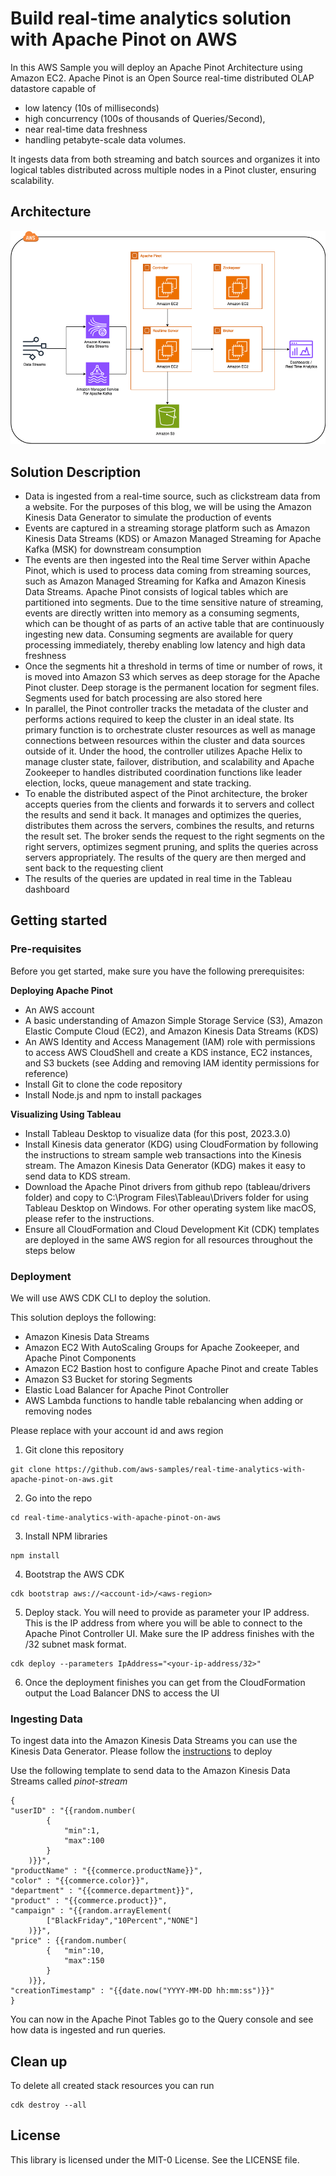 # Build real-time analytics solution with Apache Pinot on AWS

In this AWS Sample you will deploy an Apache Pinot Architecture using Amazon EC2. Apache Pinot is an Open Source real-time distributed OLAP datastore capable of
- low latency (10s of milliseconds)
- high concurrency (100s of thousands of Queries/Second), 
- near real-time data freshness
- handling petabyte-scale data volumes. 

It ingests data from both streaming and batch sources and organizes it into logical tables distributed across multiple nodes in a Pinot cluster, ensuring scalability.

## Architecture

![Architecture](images/Pinot.png)

## Solution Description

- Data is ingested from a real-time source, such as clickstream data from a website. For the purposes of this blog, we will be using the Amazon Kinesis Data Generator to simulate the production of events
- Events are captured in a streaming storage platform such as Amazon Kinesis Data Streams (KDS) or Amazon Managed Streaming for Apache Kafka (MSK) for downstream consumption
- The events are then ingested into the Real time Server within Apache Pinot, which is used to process data coming from streaming sources, such as Amazon Managed Streaming for Kafka and Amazon Kinesis Data Streams. Apache Pinot consists of logical tables which are partitioned into segments. Due to the time sensitive nature of streaming, events are directly written into memory as a consuming segments, which can be thought of as parts of an active table that are continuously ingesting new data. Consuming segments are available for query processing immediately, thereby enabling low latency and high data freshness
- Once the segments hit a threshold in terms of time or number of rows, it is moved into Amazon S3 which serves as deep storage for the Apache Pinot cluster. Deep storage is the permanent location for segment files. Segments used for batch processing are also stored here
- In parallel, the Pinot controller tracks the metadata of the cluster and performs actions required to keep the cluster in an ideal state. Its primary function is to orchestrate cluster resources as well as manage connections between resources within the cluster and data sources outside of it. Under the hood, the controller utilizes Apache Helix to manage cluster state, failover, distribution, and scalability and Apache Zookeeper to handles distributed coordination functions like leader election, locks, queue management and state tracking.
- To enable the distributed aspect of the Pinot architecture, the broker accepts queries from the clients and forwards it to servers and collect the results and send it back. It manages and optimizes the queries, distributes them across the servers, combines the results, and returns the result set. The broker sends the request to the right segments on the right servers, optimizes segment pruning, and splits the queries across servers appropriately. The results of the query are then merged and sent back to the requesting client
- The results of the queries are updated in real time in the Tableau dashboard

## Getting started

### Pre-requisites

Before you get started, make sure you have the following prerequisites:

**Deploying Apache Pinot**
- An AWS account
- A basic understanding of Amazon Simple Storage Service (S3), Amazon Elastic Compute Cloud (EC2), and Amazon Kinesis Data Streams (KDS)
- An AWS Identity and Access Management (IAM) role with permissions to access AWS CloudShell and create a KDS instance, EC2 instances, and S3 buckets (see Adding and removing IAM identity permissions for reference)
- Install Git to clone the code repository
- Install Node.js and npm to install packages

**Visualizing Using Tableau**
- Install Tableau Desktop to visualize data (for this post, 2023.3.0)
- Install  Kinesis data generator (KDG) using CloudFormation by following the instructions to stream sample web transactions into the Kinesis stream. The Amazon Kinesis Data Generator (KDG) makes it easy to send data to KDS stream.
- Download the Apache Pinot drivers from github repo (tableau/drivers folder) and copy to C:\Program Files\Tableau\Drivers folder for using Tableau Desktop on Windows. For other operating system like macOS, please refer to the instructions.
- Ensure all CloudFormation and Cloud Development Kit (CDK) templates are deployed in the same AWS region for all resources throughout the steps below

### Deployment

We will use AWS CDK CLI to deploy the solution.

This solution deploys the following:
- Amazon Kinesis Data Streams
- Amazon EC2 With AutoScaling Groups for Apache Zookeeper, and Apache Pinot Components
- Amazon EC2 Bastion host to configure Apache Pinot and create Tables
- Amazon S3 Bucket for storing Segments
- Elastic Load Balancer for Apache Pinot Controller
- AWS Lambda functions to handle table rebalancing when adding or removing nodes

Please replace with your account id and aws region

1. Git clone this repository
```shell
git clone https://github.com/aws-samples/real-time-analytics-with-apache-pinot-on-aws.git
```
2. Go into the repo
```shell
cd real-time-analytics-with-apache-pinot-on-aws
```
3. Install NPM libraries
```shell
npm install
```
4. Bootstrap the AWS CDK
```shell
cdk bootstrap aws://<account-id>/<aws-region>
```
5. Deploy stack. You will need to provide as parameter your IP address. This is the IP address from where you will be able to connect to the Apache Pinot Controller UI. Make sure the IP address finishes with the /32 subnet mask format.
```shell
cdk deploy --parameters IpAddress="<your-ip-address/32>"
```
6. Once the deployment finishes you can get from the CloudFormation output the Load Balancer DNS to access the UI


### Ingesting Data

To ingest data into the Amazon Kinesis Data Streams you can use the Kinesis Data Generator. Please follow the [instructions](https://awslabs.github.io/amazon-kinesis-data-generator/web/help.html#:~:text=the%20downloaded%20file.-,Access%20the%20KDG,-After%20the%20CloudFormation) to deploy

Use the following template to send data to the Amazon Kinesis Data Streams called *pinot-stream*

```
{
"userID" : "{{random.number(
        {
            "min":1,
            "max":100
        }
    )}}",
"productName" : "{{commerce.productName}}",
"color" : "{{commerce.color}}",
"department" : "{{commerce.department}}",
"product" : "{{commerce.product}}",
"campaign" : "{{random.arrayElement(
        ["BlackFriday","10Percent","NONE"]
    )}}",
"price" : {{random.number(
        {   "min":10,
            "max":150
        }
    )}},
"creationTimestamp" : "{{date.now("YYYY-MM-DD hh:mm:ss")}}"
}
```
You can now in the Apache Pinot Tables go to the Query console and see how data is ingested and run queries.

## Clean up

To delete all created stack resources you can run

```shell
cdk destroy --all
```

## License

This library is licensed under the MIT-0 License. See the LICENSE file.